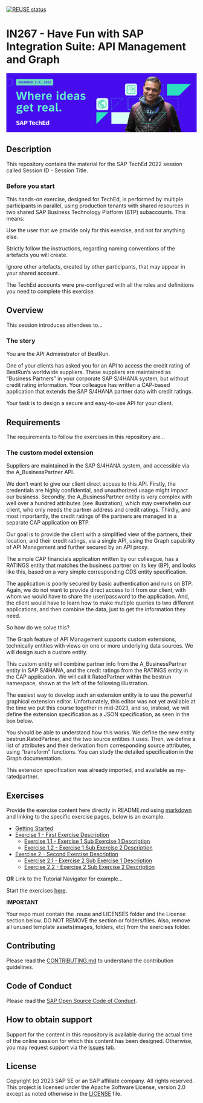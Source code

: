 [![REUSE status](https://api.reuse.software/badge/github.com/SAP-samples/teched2023-IN267)](https://api.reuse.software/info/github.com/SAP-samples/teched2023-IN267)

# IN267 - Have Fun with SAP Integration Suite: API Management and Graph

![Pic 1](images/IN265-1.jpeg)

## Description

This repository contains the material for the SAP TechEd 2022 session called Session ID - Session Title. 

### Before you start 

This hands-on exercise, designed for TechEd, is performed by multiple participants in parallel, using production tenants with shared resources in two shared SAP Business Technology Platform (BTP) subaccounts. This means: 

 

Use the user that we provide only for this exercise, and not for anything else.  

Strictly follow the instructions, regarding naming conventions of the artefacts you will create.  

Ignore other artefacts, created by other participants, that may appear in your shared account..  

 

The TechEd accounts were pre-configured with all the roles and definitions you need to complete this exercise. 

## Overview

This session introduces attendees to...

### The story 

You are the API Administrator of BestRun. 

 

One of your clients has asked you for an API to access the credit rating of BestRun’s worldwide suppliers. These suppliers are maintained as “Business Partners” in your corporate SAP S/4HANA system, but without credit rating information. Your colleague has written a CAP-based application that extends the SAP S/4HANA partner data with credit ratings.  

 

Your task is to design a secure and easy-to-use API for your client.  

## Requirements

The requirements to follow the exercises in this repository are...

### The custom model extension 

Suppliers are maintained in the SAP S/4HANA system, and accessible via the A_BusinessPartner API.  

 

We don’t want to give our client direct access to this API. Firstly, the credentials are highly confidential, and unauthorized usage might impact our business. Secondly, the A_BusinessPartner entity is very complex with well over a hundred attributes (see illustration), which may overwhelm our client, who only needs the partner address and credit ratings. Thirdly, and most importantly, the credit ratings of the partners are managed in a separate CAP application on BTP.  

 

Our goal is to provide the client with a simplified view of the partners, their location, and their credit ratings, via a single API, using the Graph capability of API Management and further secured by an API proxy.  

 

The simple CAP financials application written by our colleague, has a RATINGS entity that matches the business partner on its key (BP), and looks like this, based on a very simple corresponding CDS entity specification. 

The application is poorly secured by basic authentication and runs on BTP. Again, we do not want to provide direct access to it from our client, with whom we would have to share the user/password to the application. And, the client would have to learn how to make multiple queries to two different applications, and then combine the data, just to get the information they need.  

 
So how do we solve this?  

 

The Graph feature of API Management supports custom extensions, technically entities with views on one or more underlying data sources. We will design such a custom entity.  

This custom entity will combine partner info from the A_BusinessPartner entity in SAP S/4HANA, and the credit ratings from the RATINGS entity in the CAP application. We will call it RatedPartner within the bestrun namespace, shown at the left of the following illustration. 


The easiest way to develop such an extension entity is to use the powerful graphical extension editor. Unfortunately, this editor was not yet available at the time we put this course together in mid-2023, and so, instead, we will define the extension specification as a JSON specification, as seen in the box below.

You should be able to understand how this works. We define the new entity bestrun.RatedPartner, and the two source entities it uses. Then, we define a list of attributes and their derivation from corresponding source attributes, using “transform” functions. You can study the detailed specification in the Graph documentation. 

 

This extension specification was already imported, and available as my-ratedpartner. 

## Exercises

Provide the exercise content here directly in README.md using [markdown](https://guides.github.com/features/mastering-markdown/) and linking to the specific exercise pages, below is an example.

- [Getting Started](exercises/ex0/)
- [Exercise 1 - First Exercise Description](exercises/ex1/)
    - [Exercise 1.1 - Exercise 1 Sub Exercise 1 Description](exercises/ex1#exercise-11-sub-exercise-1-description)
    - [Exercise 1.2 - Exercise 1 Sub Exercise 2 Description](exercises/ex1#exercise-12-sub-exercise-2-description)
- [Exercise 2 - Second Exercise Description](exercises/ex2/)
    - [Exercise 2.1 - Exercise 2 Sub Exercise 1 Description](exercises/ex2#exercise-21-sub-exercise-1-description)
    - [Exercise 2.2 - Exercise 2 Sub Exercise 2 Description](exercises/ex2#exercise-22-sub-exercise-2-description)

  
**OR** Link to the Tutorial Navigator for example...

Start the exercises [here](https://developers.sap.com/tutorials/abap-environment-trial-onboarding.html).

**IMPORTANT**

Your repo must contain the .reuse and LICENSES folder and the License section below. DO NOT REMOVE the section or folders/files. Also, remove all unused template assets(images, folders, etc) from the exercises folder. 

## Contributing
Please read the [CONTRIBUTING.md](./CONTRIBUTING.md) to understand the contribution guidelines.

## Code of Conduct
Please read the [SAP Open Source Code of Conduct](https://github.com/SAP-samples/.github/blob/main/CODE_OF_CONDUCT.md).

## How to obtain support

Support for the content in this repository is available during the actual time of the online session for which this content has been designed. Otherwise, you may request support via the [Issues](../../issues) tab.

## License
Copyright (c) 2023 SAP SE or an SAP affiliate company. All rights reserved. This project is licensed under the Apache Software License, version 2.0 except as noted otherwise in the [LICENSE](LICENSES/Apache-2.0.txt) file.
